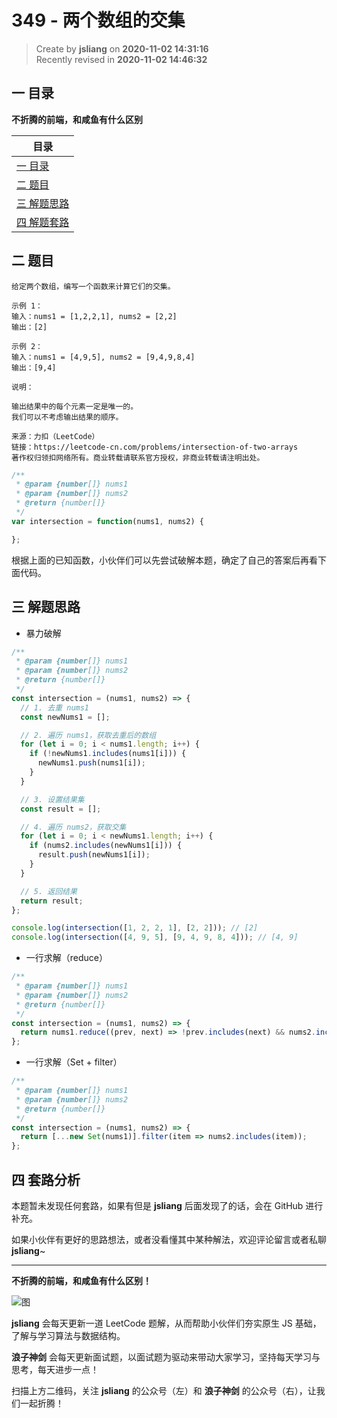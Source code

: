 349 - 两个数组的交集
===

> Create by **jsliang** on **2020-11-02 14:31:16**  
> Recently revised in **2020-11-02 14:46:32**

<!-- 目录开始 -->
## 一 目录

**不折腾的前端，和咸鱼有什么区别**

| 目录 |
| --- |
| [一 目录](#chapter-one) |
| [二 题目](#chapter-two) |
| [三 解题思路](#chapter-three) |
| [四 解题套路](#chapter-four) |
<!-- 目录结束 -->

## 二 题目



```
给定两个数组，编写一个函数来计算它们的交集。

示例 1：
输入：nums1 = [1,2,2,1], nums2 = [2,2]
输出：[2]

示例 2：
输入：nums1 = [4,9,5], nums2 = [9,4,9,8,4]
输出：[9,4]

说明：

输出结果中的每个元素一定是唯一的。
我们可以不考虑输出结果的顺序。

来源：力扣（LeetCode）
链接：https://leetcode-cn.com/problems/intersection-of-two-arrays
著作权归领扣网络所有。商业转载请联系官方授权，非商业转载请注明出处。
```

```js
/**
 * @param {number[]} nums1
 * @param {number[]} nums2
 * @return {number[]}
 */
var intersection = function(nums1, nums2) {

};
```

根据上面的已知函数，小伙伴们可以先尝试破解本题，确定了自己的答案后再看下面代码。

## 三 解题思路



* 暴力破解

```js
/**
 * @param {number[]} nums1
 * @param {number[]} nums2
 * @return {number[]}
 */
const intersection = (nums1, nums2) => {
  // 1. 去重 nums1
  const newNums1 = [];

  // 2. 遍历 nums1，获取去重后的数组
  for (let i = 0; i < nums1.length; i++) {
    if (!newNums1.includes(nums1[i])) {
      newNums1.push(nums1[i]);
    }
  }

  // 3. 设置结果集
  const result = [];

  // 4. 遍历 nums2，获取交集
  for (let i = 0; i < newNums1.length; i++) {
    if (nums2.includes(newNums1[i])) {
      result.push(newNums1[i]);
    }
  }

  // 5. 返回结果
  return result;
};

console.log(intersection([1, 2, 2, 1], [2, 2])); // [2]
console.log(intersection([4, 9, 5], [9, 4, 9, 8, 4])); // [4, 9]
```

* 一行求解（reduce）

```js
/**
 * @param {number[]} nums1
 * @param {number[]} nums2
 * @return {number[]}
 */
const intersection = (nums1, nums2) => {
  return nums1.reduce((prev, next) => !prev.includes(next) && nums2.includes(next) ? [...prev, next] : prev, []);
};
```

* 一行求解（Set + filter）

```js
/**
 * @param {number[]} nums1
 * @param {number[]} nums2
 * @return {number[]}
 */
const intersection = (nums1, nums2) => {
  return [...new Set(nums1)].filter(item => nums2.includes(item));
};
```

## 四 套路分析



本题暂未发现任何套路，如果有但是 **jsliang** 后面发现了的话，会在 GitHub 进行补充。

如果小伙伴有更好的思路想法，或者没看懂其中某种解法，欢迎评论留言或者私聊 **jsliang**~

---

**不折腾的前端，和咸鱼有什么区别！**

![图](https://github.com/LiangJunrong/document-library/blob/master/public-repertory/img/z-index-small.png?raw=true)

**jsliang** 会每天更新一道 LeetCode 题解，从而帮助小伙伴们夯实原生 JS 基础，了解与学习算法与数据结构。

**浪子神剑** 会每天更新面试题，以面试题为驱动来带动大家学习，坚持每天学习与思考，每天进步一点！

扫描上方二维码，关注 **jsliang** 的公众号（左）和 **浪子神剑** 的公众号（右），让我们一起折腾！

